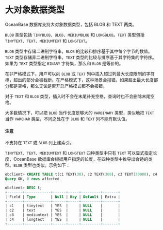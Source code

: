 # 大对象数据类型 

OceanBase 数据库支持大对象数据类型，包括 BLOB 和 TEXT 两类。

`BLOB` 类型包括 `TINYBLOB`、`BLOB`、`MEDIUMBLOB` 和 `LONGBLOB`。`TEXT` 类型包括 `TINYTEXT`、`TEXT`、`MEDIUMTEXT` 和 `LONGTEXT`。

`BLOB` 类型中存储二进制字符串，`BLOB` 的比较和排序基于其中每个字节的数值。`TEXT` 类型存储非二进制字符串，`TEXT` 类型的比较与排序基于其字符集的字符序。如果为 `TEXT` 类型指定 `BINARY` 字符集，那么和 `BLOB` 是等价的。

在非严格模式下，用户可以向 `BLOB` 或 `TEXT` 列中插入超过列最大长度限制的字符串，超出的部分会被截断。在严格模式下，这种场景会报错。如果超出最大长度部分都是空格，那么无论是否开启严格模式都不会报错。

对于 `TEXT` 和 `BLOB` 类型，插入时不会在末尾补充空格，查询时也不会删除末尾空格。

大多数情况下，可以把 `BLOB` 当作长度足够大的 `VARBINARY` 类型，类似地把 `TEXT` 当作 `VARCHAR` 类型，不同之处在于 `BLOB` 和 `TEXT` 列不能有默认值。

  <main id="notice" type='notice'>
    <h4>注意</h4>
    <p>不支持在 <code>TEXT</code> 或 <code>BLOB</code> 列上建索引。</p>
  </main>

`TINYTEXT`、`TEXT`、`MEDIUMTEXT` 和 `LONGTEXT` 四种类型中只有 `TEXT` 可以显式指定长度，OceanBase 数据库会根据用户指定的长度，在四种类型中推导出合适的类型。`BLOB` 类型也类似。示例如下：

```sql
obclient> CREATE TABLE t(c1 TEXT(30), c2 TEXT(300), c3 TEXT(30000), c4 TEXT(10000000));
Query OK, 0 rows affected

obclient> DESC t;
+-------+------------+------+-----+---------+-------+
| Field | Type       | Null | Key | Default | Extra |
+-------+------------+------+-----+---------+-------+
| c1    | tinytext   | YES  |     | NULL    |       |
| c2    | text       | YES  |     | NULL    |       |
| c3    | mediumtext | YES  |     | NULL    |       |
| c4    | longtext   | YES  |     | NULL    |       |
+-------+------------+------+-----+---------+-------+
```



